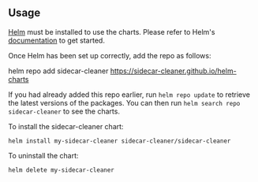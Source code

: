 ## Usage

[Helm](https://helm.sh) must be installed to use the charts.  Please refer to
Helm's [documentation](https://helm.sh/docs) to get started.

Once Helm has been set up correctly, add the repo as follows:

helm repo add sidecar-cleaner https://sidecar-cleaner.github.io/helm-charts

If you had already added this repo earlier, run `helm repo update` to retrieve
the latest versions of the packages.  You can then run `helm search repo
sidecar-cleaner` to see the charts.

To install the sidecar-cleaner chart:

    helm install my-sidecar-cleaner sidecar-cleaner/sidecar-cleaner

To uninstall the chart:

    helm delete my-sidecar-cleaner